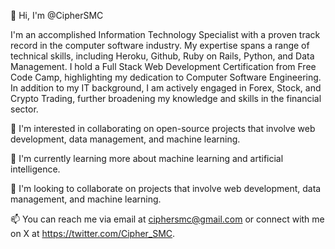 👋 Hi, I'm @CipherSMC

I'm an accomplished Information Technology Specialist with a proven track record in the computer software industry. My expertise spans a range of technical skills, including Heroku, Github, Ruby on Rails, Python, and Data Management. I hold a Full Stack Web Development Certification from Free Code Camp, highlighting my dedication to Computer Software Engineering. In addition to my IT background, I am actively engaged in Forex, Stock, and Crypto Trading, further broadening my knowledge and skills in the financial sector.

👀 I'm interested in collaborating on open-source projects that involve web development, data management, and machine learning.

🌱 I'm currently learning more about machine learning and artificial intelligence.

💞️ I'm looking to collaborate on projects that involve web development, data management, and machine learning.

📫 You can reach me via email at ciphersmc@gmail.com or connect with me on X at https://twitter.com/Cipher_SMC.

<!---
CipherSMC/CipherSMC is a ✨ special ✨ repository because its `README.md` (this file) appears on your GitHub profile.
You can click the Preview link to take a look at your changes.
--->
